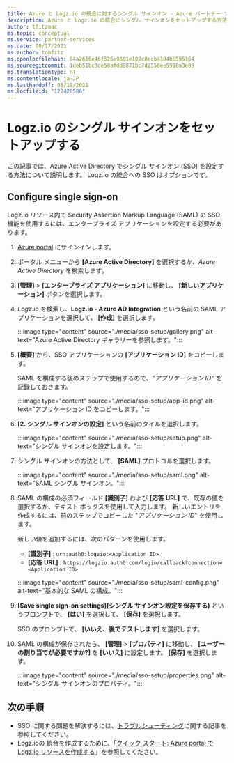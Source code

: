 ```yaml
---
title: Azure と Logz.io の統合に対するシングル サインオン - Azure パートナー ソリューション
description: Azure と Logz.io の統合にシングル サインオンをセットアップする方法について説明します。
author: tfitzmac
ms.topic: conceptual
ms.service: partner-services
ms.date: 08/17/2021
ms.author: tomfitz
ms.openlocfilehash: 04a2616e46f526e9601e102c8ecb4104b6595164
ms.sourcegitcommit: 1deb51bc3de58afdd9871bc7d2558ee5916a3e89
ms.translationtype: HT
ms.contentlocale: ja-JP
ms.lasthandoff: 08/19/2021
ms.locfileid: "122428586"
---
```

# <a name="set-up-logzio-single-sign-on"></a>Logz.io のシングル サインオンをセットアップする

この記事では、Azure Active Directory でシングル サインオン (SSO) を設定する方法について説明します。 Logz.io の統合への SSO はオプションです。

## <a name="configure-single-sign-on"></a>Configure single sign-on

Logz.io リソース内で Security Assertion Markup Language (SAML) の SSO 機能を使用するには、エンタープライズ アプリケーションを設定する必要があります。

1. [Azure portal](https://portal.azure.com) にサインインします。
1. ポータル メニューから **[Azure Active Directory]** を選択するか、_Azure Active Directory_ を検索します。
1. **[管理]**  >  **[エンタープライズ アプリケーション]** に移動し、 **[新しいアプリケーション]** ボタンを選択します。
1. _Logz.io_ を検索し、**Logz.io - Azure AD Integration** という名前の SAML アプリケーションを選択して、 **[作成]** を選択します。

   :::image type="content" source="./media/sso-setup/gallery.png" alt-text="Azure Active Directory ギャラリーを参照します。":::

1. **[概要]** から、SSO アプリケーションの **[アプリケーション ID]** をコピーします。

   SAML を構成する後のステップで使用するので、"_アプリケーション ID_" を記録しておきます。

   :::image type="content" source="./media/sso-setup/app-id.png" alt-text="アプリケーション ID をコピーします。":::

1. **[2. シングル サインオンの設定]** という名前のタイルを選択します。

   :::image type="content" source="./media/sso-setup/setup.png" alt-text="シングル サインオンを設定します。":::

1. シングル サインオンの方法として、 **[SAML]** プロトコルを選択します。

   :::image type="content" source="./media/sso-setup/saml.png" alt-text="SAML シングル サインオン。":::

1. SAML の構成の必須フィールド **[識別子]** および **[応答 URL]** で、既存の値を選択するか、テキスト ボックスを使用して入力します。 新しいエントリを作成するには、前のステップでコピーした "_アプリケーション ID_" を使用します。

   新しい値を追加するには、次のパターンを使用します。

   - **[識別子]** : `urn:auth0:logzio:<Application ID>`
   - **[応答 URL]** : `https://logzio.auth0.com/login/callback?connection=<Application ID>`

   :::image type="content" source="./media/sso-setup/saml-config.png" alt-text="基本的な SAML の構成。":::

1. **[Save single sign-on settings]\(シングル サインオン設定を保存する\)** というプロンプトで、 **[はい]** を選択して、 **[保存]** を選択します。

   SSO のプロンプトで、 **[いいえ、後でテストします]** を選択します。

1. SAML の構成が保存されたら、 **[管理]**  >  **[プロパティ]** に移動し、 **[ユーザーの割り当てが必要ですか?]** を **[いいえ]** に設定します。 **[保存]** を選択します。

   :::image type="content" source="./media/sso-setup/properties.png" alt-text="シングル サインオンのプロパティ。":::

## <a name="next-steps"></a>次の手順

- SSO に関する問題を解決するには、[トラブルシューティング](troubleshoot.md)に関する記事を参照してください。
- Logz.ioの 統合を作成するために、「[クイック スタート: Azure portal で Logz.io リソースを作成する](create.md)」を参照してください。
